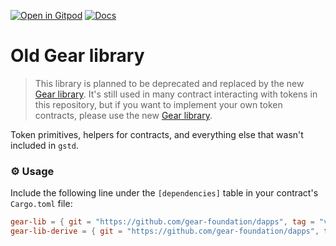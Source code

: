 [![Open in Gitpod](https://img.shields.io/badge/Open_in-Gitpod-white?logo=gitpod)](https://gitpod.io/#FOLDER=gear-lib-old/https://github.com/gear-foundation/dapps)
[![Docs](https://img.shields.io/github/actions/workflow/status/gear-foundation/dapps/contracts.yml?logo=rust&label=docs)](https://dapps.gear.rs/gear_lib_old)

# Old Gear library

> This library is planned to be deprecated and replaced by the new [Gear library]. It's still used in many contract interacting with tokens in this repository, but if you want to implement your own token contracts, please use the new [Gear library].

[Gear library]: ../gear-lib

Token primitives, helpers for contracts, and everything else that wasn't included in `gstd`.

### ⚙️ Usage

Include the following line under the `[dependencies]` table in your contract's `Cargo.toml` file:
```toml
gear-lib = { git = "https://github.com/gear-foundation/dapps", tag = "v1.0.2" }
gear-lib-derive = { git = "https://github.com/gear-foundation/dapps", tag = "v1.0.2" }
```
